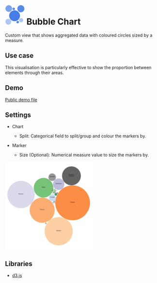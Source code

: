 # ![](icon.svg) Bubble Chart

Custom view that shows aggregated data with coloured circles sized by a measure.

## Use case

This visualisation is particularly effective to show the proportion between elements through their areas.

## Demo
[Public demo file](https://omniscope.me/Demos/Custom+Views/Github/bubble+chart.iox/er/Report)

## Settings

 - Chart
    - Split: Categorical field to split/group and colour the markers by.

 - Marker
    - Size (Optional): Numerical measure value to size the markers by.

![screenshot](thumbnail.png)

## Libraries
 - [d3.js](https://d3js.org/)
